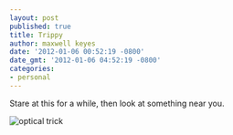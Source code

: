 ```yaml
---
layout: post
published: true
title: Trippy
author: maxwell keyes
date: '2012-01-06 00:52:19 -0800'
date_gmt: '2012-01-06 04:52:19 -0800'
categories:
- personal
---
```


Stare at this for a while, then look at something near you.

![optical trick](./what-the-52.gif "optical trick")
